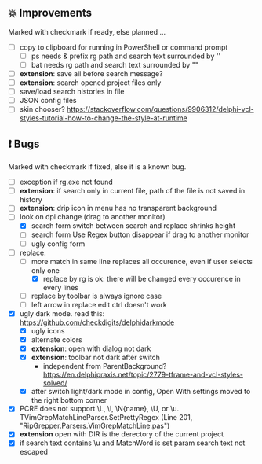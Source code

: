 <!--

Version:     v4.2.0-beta
PrevVersion: v4.1.0-beta

Help Formatting:
https://docs.github.com/en/get-started/writing-on-github/getting-started-with-writing-and-formatting-on-github/basic-writing-and-formatting-syntax, 
https://github.com/ikatyang/emoji-cheat-sheet/blob/master/README.md)

# TODO on new release
# - Update Readme.md 
# - Update Deploy-Description.md 
# - Update file and product version in every projects for ALL CONFIGURATION!
# - Commit and push all changes
# - Run deploy script by pushing Ctrl+Shift+T in VSCode
-->

## :boom: Improvements 
Marked with checkmark if ready, else planned ...
- [ ] copy to clipboard for running in PowerShell or command prompt
  - [ ] ps needs & prefix rg path and search text surrounded by ''
  - [ ] bat needs rg path and search text surrounded by ""
- [ ] **extension**: save all before search message?
- [ ] **extension**: search opened project files only
- [ ] save/load search histories in file
- [ ] JSON config files
- [ ] skin chooser? https://stackoverflow.com/questions/9906312/delphi-vcl-styles-tutorial-how-to-change-the-style-at-runtime

## :exclamation: Bugs
Marked with checkmark if fixed, else it is a known bug.
- [ ] exception if rg.exe not found
- [ ] **extension**: if search only in current file, path of the file is not saved in history
- [ ] **extension**: drip icon in menu has no transparent background
- [ ] look on dpi change (drag to another monitor)
    - [x] search form switch between search and replace shrinks height
    - [ ] search form Use Regex button disappear if drag to another monitor
    - [ ] ugly config form 
- [ ] replace: 
    - [ ] more match in same line replaces all occurence, even if user selects only one
        - [x] replace by rg is ok: there will be changed every occurence in every lines 
    - [ ] replace by toolbar is always ignore case
    - [ ] left arrow in replace edit ctrl doesn't work
- [x] ugly dark mode. read this: https://github.com/checkdigits/delphidarkmode
    - [x] ugly icons
    - [x] alternate colors
    - [x] **extension**: open with dialog not dark
    - [x] **extension**: toolbar not dark after switch 
        - independent from ParentBackground? https://en.delphipraxis.net/topic/2779-tframe-and-vcl-styles-solved/
    - [x] after switch light/dark mode in config, Open With settings moved to the right bottom corner
- [x] PCRE does not support \L, \l, \N{name}, \U, or \u. TVimGrepMatchLineParser.SetPrettyRegex (Line 201, "RipGrepper.Parsers.VimGrepMatchLine.pas")
- [x] **extension** open with DIR is the derectory of the current project
- [x] if search text contains \u and MatchWord is set param search text not escaped
